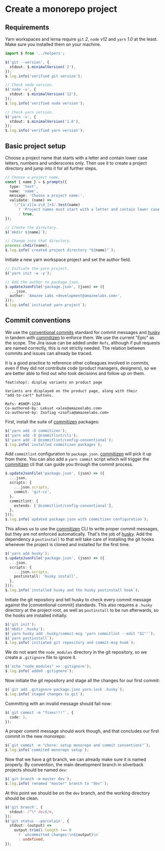 # Create a monorepo project

## Requirements

Yarn workspaces and lerna require `git` _2_, `node` _v12_ and `yarn` _1.0_ at
the least. Make sure you installed them on your machine.

```typescript
import $ from '../helpers';
```

```typescript
$('git --version', {
  stdout: $.minimalVersion('2'),
});
$.log.info('verified git version');

// Check node version.
$('node -v', {
  stdout: $.minimalVersion('12'),
});
$.log.info('verified node version');

// Check yarn version.
$('yarn -v', {
  stdout: $.minimalVersion('1.0'),
});
$.log.info('verified yarn version');
```

## Basic project setup

Choose a project name that starts with a letter and contain lower case letters,
numbers and underscores only. Then use it to create a project directory and jump
into it for all further steps.

```typescript
// Choose a project name.
const { name } = $.prompts({
  type: 'text',
  name: 'name',
  message: 'Choose a project name:',
  validate: (name) =>
    !/^[a-z][a-z\d_]+$/.test(name)
      ? 'Project names must start with a letter and contain lower case letters, numbers and underscores only.'
      : true,
});

// Create the directory.
$(`mkdir ${name}`);

// Change into that directory.
process.chdir(name);
$.log.info(`created project directory "${name}"`);
```

Initiate a new yarn workspace project and set the author field.

```typescript
// Initiate the yarn project.
$('yarn init -w -y');

// Add the author to package.json.
$.updateJsonFile('package.json', (json) => ({
  ...json,
  author: 'Amazee Labs <development@amazeelabs.com>',
}));
$.log.info(`initiated yarn project`);
```

## Commit conventions

We use the [conventional commits] standard for commit messages and [husky] in
tandem with [commitizen] to enforce them. We use the current "Epic" as the
scope. The Jira issue can be added under `Refs`, although if pull requests are
named correctly, this is not strictly needed. The relation between commits and
issues can already be traced.

It is a good practice to reference other colleagues involved in commits, even if
they did not contribute code (product managers, designers), so we are better
able to find out who took decisions and follow up on them.

    feat(shop): display variants on product page

    Variants are displayed on the product page, along with their
    "add-to-cart" buttons.

    Refs: #SHOP-1234
    Co-authored-by: Leksat <alex@amazeelabs.com>
    Co-authored-by: Zsofiag <zsofia@amazeelabs.com>

[conventional commits]: https://www.conventionalcommits.org/en/v1.0.0/
[husky]: https://www.npmjs.com/package/husky
[commitizen]: https://www.npmjs.com/package/commitizen

First, install the suite of [commitizen] packages:

```typescript
$('yarn add -D commitizen');
$('yarn add -D @commitlint/cli');
$('yarn add -D @commitlint/config-conventional');
$.log.info(`installed commitizen packages`);
```

Add `commitlint` configuration to `package.json`. [commitizen] will pick it up
from there. You can also add a `yarn commit` script which will trigger the
[commitizen] cli that can guide you through the commit process.

```typescript
$.updateJsonFile('package.json', (json) => ({
  ...json,
  scripts: {
    ...json.scripts,
    commit: 'git-cz',
  },
  commitlint: {
    extends: ['@commitlint/config-conventional'],
  },
}));
$.log.info(`updated package.json with commitizen configuration`);
```

This allows us to use the [commitizen] CLI to write proper commit messages, but
they are not enforced automatically. That's the job of [husky]. Add the
dependency a `postinstall` to that will take care of installing the git hooks
whenever the project is cloned and installed for the first time.

```typescript
$('yarn add husky');
$.updateJsonFile('package.json', (json) => ({
  ...json,
  scripts: {
    ...json.scripts,
    postinstall: 'husky install',
  },
}));
$.log.info(`installed husky and the husky postinstall hook`);
```

Initiate the git repository and tell husky to check every commit message against
the [conventional commit] standards. This also requires a `.husky` directory at
the project root, as well as `postinstall` to be run afterwards, so the hooks
are installed initially.

```typescript
$('git init');
$('mkdir .husky');
$(`yarn husky add .husky/commit-msg 'yarn commitlint --edit "$1"'`);
$(`yarn postinstall`);
$.log.info(`initiated git repository and commit-msg hook`);
```

We do not want the `node_modules` directory in the git repository, so we create
a `.gitignore` file to ignore it.

```typescript
$('echo "node_modules" >> .gitignore');
$.log.info(`added .gitignore`);
```

Now initiate the git repository and stage all the changes for our first commit:

```typescript
$(`git add .gitignore package.json yarn.lock .husky`);
$.log.info(`staged changes to git`);
```

Committing with an invalid message should fail now:

```typescript
$(`git commit -m "fixes!!!"`, {
  code: 1,
});
```

A proper commit message should work though, and that concludes our first commit
in the new monorepo:

```typescript
$(`git commit -m "chore: setup monorepo and commit conventions"`);
$.log.info(`commited monorepo setup`);
```

Now that we have a git branch, we can already make sure it is named properly. By
convention, the main development branch in silverback projects should be named
`dev`:

```typescript
$(`git branch -m master dev`);
$.log.info(`renamed "master" branch to "dev"`);
```

At this point we should be on the `dev` branch, and the working directory should
be clean.

```typescript
$('git branch', {
  stdout: /^\* dev$/m,
});
$('git status --porcelain', {
  stdout: (output) =>
    output.trim().length !== 0
      ? `uncommitted changes:\n${output}\n`
      : undefined,
});
```
